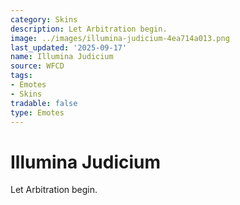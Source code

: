 ```yaml
---
category: Skins
description: Let Arbitration begin.
image: ../images/illumina-judicium-4ea714a013.png
last_updated: '2025-09-17'
name: Illumina Judicium
source: WFCD
tags:
- Emotes
- Skins
tradable: false
type: Emotes
---
```


# Illumina Judicium

Let Arbitration begin.


